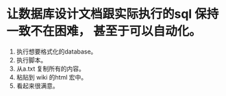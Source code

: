 # 让数据库设计文档跟实际执行的sql 保持一致不在困难， 甚至于可以自动化。

1. 执行想要格式化的database。
2. 执行脚本。
3. 从a.txt 复制所有的内容。
4. 粘贴到 wiki 的html 宏中。
5. 看起来很满意。

